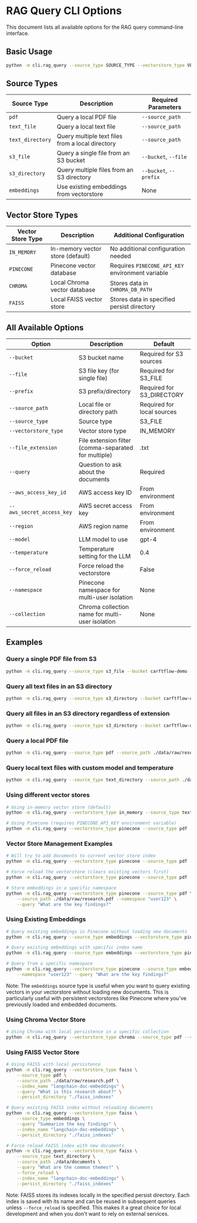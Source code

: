 # RAG Query CLI Options

This document lists all available options for the RAG query command-line interface.

## Basic Usage

```bash
python -m cli.rag_query --source_type SOURCE_TYPE --vectorstore_type VECTOR_STORE_TYPE --query "Your question" [other options]
```

## Source Types

| Source Type | Description | Required Parameters |
|-------------|-------------|---------------------|
| `pdf` | Query a local PDF file | `--source_path` |
| `text_file` | Query a local text file | `--source_path` |
| `text_directory` | Query multiple text files from a local directory | `--source_path` |
| `s3_file` | Query a single file from an S3 bucket | `--bucket`, `--file` |
| `s3_directory` | Query multiple files from an S3 directory | `--bucket`, `--prefix` |
| `embeddings` | Use existing embeddings from vectorstore | None |

## Vector Store Types

| Vector Store Type | Description | Additional Configuration |
|-------------------|-------------|--------------------------|
| `IN_MEMORY` | In-memory vector store (default) | No additional configuration needed |
| `PINECONE` | Pinecone vector database | Requires `PINECONE_API_KEY` environment variable |
| `CHROMA` | Local Chroma vector database | Stores data in `CHROMA_DB_PATH` |
| `FAISS` | Local FAISS vector store | Stores data in specified persist directory |

## All Available Options

| Option | Description | Default |
|--------|-------------|---------|
| `--bucket` | S3 bucket name | Required for S3 sources |
| `--file` | S3 file key (for single file) | Required for S3_FILE |
| `--prefix` | S3 prefix/directory | Required for S3_DIRECTORY |
| `--source_path` | Local file or directory path | Required for local sources |
| `--source_type` | Source type | S3_FILE |
| `--vectorstore_type` | Vector store type | IN_MEMORY |
| `--file_extension` | File extension filter (comma-separated for multiple) | .txt |
| `--query` | Question to ask about the documents | Required |
| `--aws_access_key_id` | AWS access key ID | From environment |
| `--aws_secret_access_key` | AWS secret access key | From environment |
| `--region` | AWS region name | From environment |
| `--model` | LLM model to use | gpt-4 |
| `--temperature` | Temperature setting for the LLM | 0.4 |
| `--force_reload` | Force reload the vectorstore | False |
| `--namespace` | Pinecone namespace for multi-user isolation | None |
| `--collection` | Chroma collection name for multi-user isolation | None |

## Examples

### Query a single PDF file from S3

```bash
python -m cli.rag_query --source_type s3_file --bucket carftflow-demo --file rag-documents/research.pdf --query "What are the key findings?"
```

### Query all text files in an S3 directory

```bash
python -m cli.rag_query --source_type s3_directory --bucket carftflow-demo --prefix rag-documents/ --file_extension .txt --query "Summarize these reports"
```

### Query all files in an S3 directory regardless of extension

```bash
python -m cli.rag_query --source_type s3_directory --bucket carftflow-demo --prefix rag-documents/ --file_extension all --query "What insights can you find?"
```

### Query a local PDF file

```bash
python -m cli.rag_query --source_type pdf --source_path ./data/raw/research.pdf --query "Explain the main concept"
```

### Query local text files with custom model and temperature

```bash
python -m cli.rag_query --source_type text_directory --source_path ./data/raw --file_extension .txt,.md --model gpt-3.5-turbo --temperature 0.7 --query "Analyze these documents"
```

### Using different vector stores

```bash
# Using in-memory vector store (default)
python -m cli.rag_query --vectorstore_type in_memory --source_type text_file --source_path ./data/raw/example.txt --query "Summarize this document"

# Using Pinecone (requires PINECONE_API_KEY environment variable)
python -m cli.rag_query --vectorstore_type pinecone --source_type pdf --source_path ./data/raw/research.pdf --query "What methodology was used?"
```

### Vector Store Management Examples

```bash
# Will try to add documents to current vector store index
python -m cli.rag_query --vectorstore_type pinecone --source_type pdf --source_path ./data/raw/research.pdf --query "What research about?" --index_name "langchain-doc-embeddings"

# Force reload the vectorstore (clears existing vectors first)
python -m cli.rag_query --vectorstore_type pinecone --source_type pdf --source_path ./data/raw/research.pdf --force_reload --query "What are the key findings?" --index_name "langchain-doc-embeddings"

# Store embeddings in a specific namespace
python -m cli.rag_query --vectorstore_type pinecone --source_type pdf \
    --source_path ./data/raw/research.pdf --namespace "user123" \
    --query "What are the key findings?"
```


### Using Existing Embeddings

```bash
# Query existing embeddings in Pinecone without loading new documents
python -m cli.rag_query --source_type embeddings --vectorstore_type pinecone --query "What research about?" --index_name "langchain-doc-embeddings"

# Query existing embeddings with specific index name
python -m cli.rag_query --source_type embeddings --vectorstore_type pinecone --index_name "langchain-doc-embeddings" --query "What are the key findings?"

# Query from a specific namespace
python -m cli.rag_query --vectorstore_type pinecone --source_type embeddings \
    --namespace "user123" --query "What are the key findings?"
```

Note: The `embeddings` source type is useful when you want to query existing vectors in your vectorstore without loading new documents. This is particularly useful with persistent vectorstores like Pinecone where you've previously loaded and embedded documents.


### Using Chroma Vector Store

```bash
# Using Chroma with local persistence in a specific collection
python -m cli.rag_query --vectorstore_type chroma --source_type pdf --source_path ./data/raw/research.pdf --query "What research about?" \ --collection "user123_docs"

```

### Using FAISS Vector Store

```bash
# Using FAISS with local persistence
python -m cli.rag_query --vectorstore_type faiss \
    --source_type pdf \
    --source_path ./data/raw/research.pdf \
    --index_name "langchain-doc-embeddings" \
    --query "What is this research about?" \
    --persist_directory "./faiss_indexes"

# Query existing FAISS index without reloading documents
python -m cli.rag_query --vectorstore_type faiss \
    --source_type embeddings \
    --query "Summarize the key findings" \
    --index_name "langchain-doc-embeddings" \
    --persist_directory "./faiss_indexes"

# Force reload FAISS index with new documents
python -m cli.rag_query --vectorstore_type faiss \
    --source_type text_directory \
    --source_path ./data/documents \
    --query "What are the common themes?" \
    --force_reload \
    --index_name "langchain-doc-embeddings" \
    --persist_directory "./faiss_indexes"
```

Note: FAISS stores its indexes locally in the specified persist directory. Each index is saved with its name and can be reused in subsequent queries unless `--force_reload` is specified. This makes it a great choice for local development and when you don't want to rely on external services.